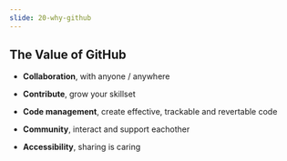 ```yaml
---
slide: 20-why-github
---
```

## The Value of GitHub

*   __Collaboration__, with anyone / anywhere

*   __Contribute__, grow your skillset

*   __Code management__, create effective, trackable and revertable code

*   __Community__, interact and support eachother

*   __Accessibility__, sharing is caring